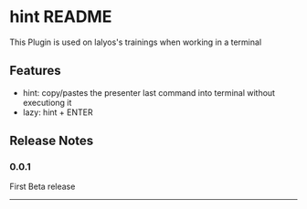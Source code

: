 # hint README

This Plugin is used on lalyos's trainings when working in a terminal

## Features

- hint: copy/pastes the presenter last command into terminal without executiong it
- lazy: hint + ENTER

## Release Notes


### 0.0.1

First Beta release

---
